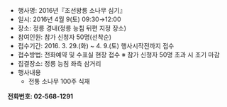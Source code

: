 - 행사명: 2016년『조선왕릉 소나무 심기』
- 일시: 2016년 4월 9(토) 09:30→12:00
- 장소: 정릉 경내(정릉 능침 뒤편 지정 장소)
- 참여인원: 참가 신청자 50명(선착순)
- 접수기간: 2016. 3. 29.(화) ~ 4. 9.(토) 행사시작전까지 접수
- 접수방법: 전화예약 및 수표실 현장 접수
  ※ 참가 신청자 50명 초과 시 조기 마감
- 집결장소: 정릉 능침 좌측 삼거리
- 행사내용
  - 전통 소나무 100주 식재

**전화번호: 02-568-1291**